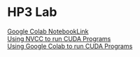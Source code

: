# HP3 Lab

[Google Colab NotebookLink](https://colab.research.google.com/drive/1Vu7nwS-_URXO7zedahmyRM9RsKpZp4Jy) <br>
[Using NVCC to run CUDA Programs](https://www.youtube.com/watch?v=N4xhG7PLRIA)<br>
[Using Google Colab to run CUDA Programs](https://www.youtube.com/watch?v=HZut4-Ue1cc)<br>
